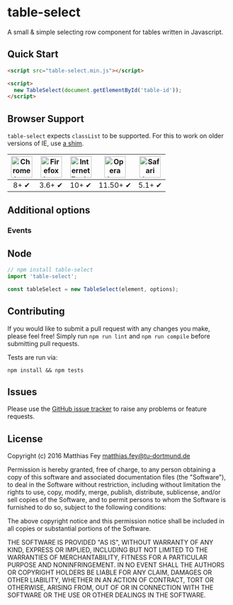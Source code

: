 # table-select

A small & simple selecting row component for tables written in Javascript.

## Quick Start

```html
<script src="table-select.min.js"></script>

<script>
  new TableSelect(document.getElementById('table-id'));
</script>
```

## Browser Support

`table-select` expects `classList` to be supported. For this to work on older versions of IE, use [a shim](https://github.com/Modernizr/Modernizr/wiki/HTML5-Cross-Browser-Polyfills#classlist).

| <img src="http://i.imgur.com/dJC1GUv.png" width="48px" height="48px" alt="Chrome logo"> | <img src="http://i.imgur.com/o1m5RcQ.png" width="48px" height="48px" alt="Firefox logo"> | <img src="http://i.imgur.com/8h3iz5H.png" width="48px" height="48px" alt="Internet Explorer logo"> | <img src="http://i.imgur.com/iQV4nmJ.png" width="48px" height="48px" alt="Opera logo"> | <img src="http://i.imgur.com/j3tgNKJ.png" width="48px" height="48px" alt="Safari logo"> |
|:---:|:---:|:---:|:---:|:---:|
| 8+ ✔ | 3.6+ ✔ | 10+ ✔ | 11.50+ ✔ | 5.1+ ✔ |

## Additional options

### Events

## Node

```js
// npm install table-select
import 'table-select';

const tableSelect = new TableSelect(element, options);
```

## Contributing

If you would like to submit a pull request with any changes you make, please feel free!
Simply run `npm run lint` and `npm run compile` before submitting pull requests.

Tests are run via:

```
npm install && npm tests
```

## Issues

Please use the [GitHub issue tracker](https://github.com/rusty1s/table-select/issues) to raise any problems or feature requests.

## License

Copyright (c) 2016 Matthias Fey <matthias.fey@tu-dortmund.de>

Permission is hereby granted, free of charge, to any person obtaining a copy
of this software and associated documentation files (the "Software"), to deal
in the Software without restriction, including without limitation the rights
to use, copy, modify, merge, publish, distribute, sublicense, and/or sell
copies of the Software, and to permit persons to whom the Software is
furnished to do so, subject to the following conditions:

The above copyright notice and this permission notice shall be included in
all copies or substantial portions of the Software.

THE SOFTWARE IS PROVIDED "AS IS", WITHOUT WARRANTY OF ANY KIND, EXPRESS OR
IMPLIED, INCLUDING BUT NOT LIMITED TO THE WARRANTIES OF MERCHANTABILITY,
FITNESS FOR A PARTICULAR PURPOSE AND NONINFRINGEMENT. IN NO EVENT SHALL THE
AUTHORS OR COPYRIGHT HOLDERS BE LIABLE FOR ANY CLAIM, DAMAGES OR OTHER
LIABILITY, WHETHER IN AN ACTION OF CONTRACT, TORT OR OTHERWISE, ARISING FROM,
OUT OF OR IN CONNECTION WITH THE SOFTWARE OR THE USE OR OTHER DEALINGS IN
THE SOFTWARE.


